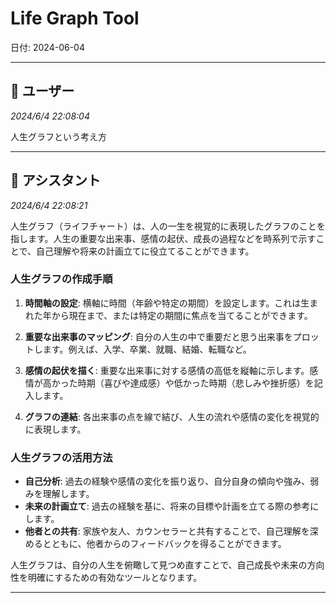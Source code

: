# Life Graph Tool

日付: 2024-06-04

---

## 👤 ユーザー
*2024/6/4 22:08:04*

人生グラフという考え方

---

## 🤖 アシスタント
*2024/6/4 22:08:21*

人生グラフ（ライフチャート）は、人の一生を視覚的に表現したグラフのことを指します。人生の重要な出来事、感情の起伏、成長の過程などを時系列で示すことで、自己理解や将来の計画立てに役立てることができます。

### 人生グラフの作成手順

1. **時間軸の設定**: 横軸に時間（年齢や特定の期間）を設定します。これは生まれた年から現在まで、または特定の期間に焦点を当てることができます。

2. **重要な出来事のマッピング**: 自分の人生の中で重要だと思う出来事をプロットします。例えば、入学、卒業、就職、結婚、転職など。

3. **感情の起伏を描く**: 重要な出来事に対する感情の高低を縦軸に示します。感情が高かった時期（喜びや達成感）や低かった時期（悲しみや挫折感）を記入します。

4. **グラフの連結**: 各出来事の点を線で結び、人生の流れや感情の変化を視覚的に表現します。

### 人生グラフの活用方法

- **自己分析**: 過去の経験や感情の変化を振り返り、自分自身の傾向や強み、弱みを理解します。
- **未来の計画立て**: 過去の経験を基に、将来の目標や計画を立てる際の参考にします。
- **他者との共有**: 家族や友人、カウンセラーと共有することで、自己理解を深めるとともに、他者からのフィードバックを得ることができます。

人生グラフは、自分の人生を俯瞰して見つめ直すことで、自己成長や未来の方向性を明確にするための有効なツールとなります。

---
